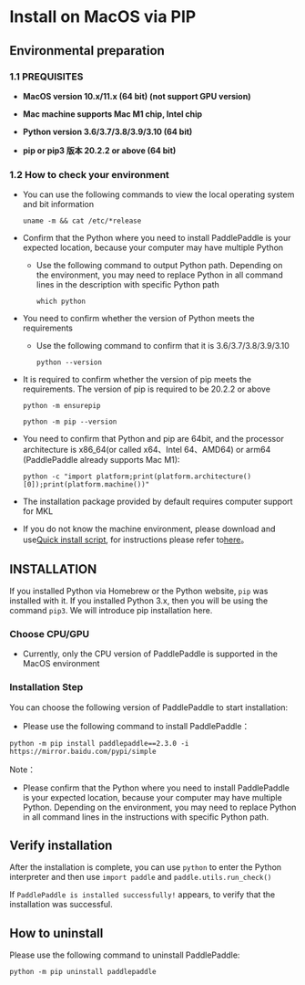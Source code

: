 # Install on MacOS via PIP

## Environmental preparation

### 1.1 PREQUISITES

* **MacOS version 10.x/11.x (64 bit) (not support GPU version)**

* **Mac machine supports Mac M1 chip, Intel chip**

* **Python version 3.6/3.7/3.8/3.9/3.10 (64 bit)**

* **pip or pip3 版本 20.2.2 or above (64 bit)**


### 1.2 How to check your environment

* You can use the following commands to view the local operating system and bit information

  ```
  uname -m && cat /etc/*release
  ```



* Confirm that the Python where you need to install PaddlePaddle is your expected location, because your computer may have multiple Python

  * Use the following command to output Python path. Depending on the environment, you may need to replace Python in all command lines in the description with specific Python path

    ```
    which python
    ```



* You need to confirm whether the version of Python meets the requirements

  * Use the following command to confirm that it is 3.6/3.7/3.8/3.9/3.10

        python --version

* It is required to confirm whether the version of pip meets the requirements. The version of pip is required to be 20.2.2 or above

    ```
    python -m ensurepip
    ```

    ```
    python -m pip --version
    ```


* You need to confirm that Python and pip are 64bit, and the processor architecture is x86_64(or called x64、Intel 64、AMD64) or arm64 (PaddlePaddle already supports Mac M1):


    ```
    python -c "import platform;print(platform.architecture()[0]);print(platform.machine())"
    ```


* The installation package provided by default requires computer support for MKL

* If you do not know the machine environment, please download and use[Quick install script](https://fast-install.bj.bcebos.com/fast_install.sh), for instructions please refer to[here](https://github.com/PaddlePaddle/docs/blob/develop/docs/install/install_script.md)。



## INSTALLATION

If you installed Python via Homebrew or the Python website, `pip` was installed with it. If you installed Python 3.x, then you will be using the command `pip3`. We will introduce pip installation here.

### Choose CPU/GPU

* Currently, only the CPU version of PaddlePaddle is supported in the MacOS environment


### Installation Step

You can choose the following version of PaddlePaddle to start installation:

* Please use the following command to install PaddlePaddle：


```
python -m pip install paddlepaddle==2.3.0 -i https://mirror.baidu.com/pypi/simple
```

Note：


* Please confirm that the Python where you need to install PaddlePaddle is your expected location, because your computer may have multiple Python. Depending on the environment, you may need to replace Python in all command lines in the instructions with specific Python path.



## Verify installation

After the installation is complete, you can use `python` to enter the Python interpreter and then use `import paddle` and `paddle.utils.run_check()`

If `PaddlePaddle is installed successfully!` appears, to verify that the installation was successful.

## How to uninstall

Please use the following command to uninstall PaddlePaddle:

```
python -m pip uninstall paddlepaddle
```
